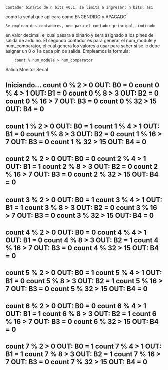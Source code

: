 	Contador binario de n bits v0.1, se limita a ingresar: n bits, asi
como la señal que aplicara como ENCENDIDO y APAGADO.

	Se emplean dos contadores, uno para el contador principal, indicado
en valor decimal, el cual pasara a binario y sera asignado a los pines 
de salida de arduino. El segundo contador es para generar el num_module
y num_comparator, el cual genera los valores a usar para saber si se le 
debe asignar un 0 o 1 a cada pin de salida. Empleamos la formula:

		count % num_module > num_comparator


Salida Monitor Serial

Iniciando...
count 0 % 2 > 0 OUT: B0 = 0
count 0 % 4 > 1 OUT: B1 = 0
count 0 % 8 > 3 OUT: B2 = 0
count 0 % 16 > 7 OUT: B3 = 0
count 0 % 32 > 15 OUT: B4 = 0
 -------------- 
count 1 % 2 > 0 OUT: B0 = 1
count 1 % 4 > 1 OUT: B1 = 0
count 1 % 8 > 3 OUT: B2 = 0
count 1 % 16 > 7 OUT: B3 = 0
count 1 % 32 > 15 OUT: B4 = 0
 -------------- 
count 2 % 2 > 0 OUT: B0 = 0
count 2 % 4 > 1 OUT: B1 = 1
count 2 % 8 > 3 OUT: B2 = 0
count 2 % 16 > 7 OUT: B3 = 0
count 2 % 32 > 15 OUT: B4 = 0
 -------------- 
count 3 % 2 > 0 OUT: B0 = 1
count 3 % 4 > 1 OUT: B1 = 1
count 3 % 8 > 3 OUT: B2 = 0
count 3 % 16 > 7 OUT: B3 = 0
count 3 % 32 > 15 OUT: B4 = 0
 -------------- 
count 4 % 2 > 0 OUT: B0 = 0
count 4 % 4 > 1 OUT: B1 = 0
count 4 % 8 > 3 OUT: B2 = 1
count 4 % 16 > 7 OUT: B3 = 0
count 4 % 32 > 15 OUT: B4 = 0
 -------------- 
count 5 % 2 > 0 OUT: B0 = 1
count 5 % 4 > 1 OUT: B1 = 0
count 5 % 8 > 3 OUT: B2 = 1
count 5 % 16 > 7 OUT: B3 = 0
count 5 % 32 > 15 OUT: B4 = 0
 -------------- 
count 6 % 2 > 0 OUT: B0 = 0
count 6 % 4 > 1 OUT: B1 = 1
count 6 % 8 > 3 OUT: B2 = 1
count 6 % 16 > 7 OUT: B3 = 0
count 6 % 32 > 15 OUT: B4 = 0
 -------------- 
count 7 % 2 > 0 OUT: B0 = 1
count 7 % 4 > 1 OUT: B1 = 1
count 7 % 8 > 3 OUT: B2 = 1
count 7 % 16 > 7 OUT: B3 = 0
count 7 % 32 > 15 OUT: B4 = 0
 -------------- 


